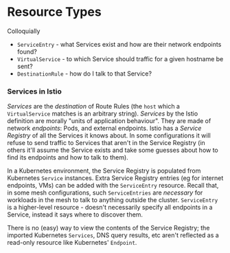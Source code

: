 # Resource Types
Colloquially
* `ServiceEntry` - what Services exist and how are their network endpoints found?
* `VirtualService` - to which Service should traffic for a given hostname be sent?
* `DestinationRule` - how do I talk to that Service?

### Services in Istio
_Services_ are the *destination* of Route Rules (the `host` which a `VirtualService` matches is an arbitrary string).
_Services_ by the Istio definition are morally "units of application behaviour".
They are made of network _endpoints_: Pods, and external endpoints.
Istio has a _Service Registry_ of all the Services it knows about.
In some configurations it will refuse to send traffic to Services that aren't in the Service Registry (in others it'll assume the Service exists and take some guesses about how to find its endpoints and how to talk to them).

In a Kubernetes environment, the Service Registry is populated from Kubernetes `Service` instances.
Extra Service Registry entries (eg for internet endpoints, VMs) can be added with the `ServiceEntry` resource.
Recall that, in some mesh configurations, such `ServiceEntries` are *necessary* for workloads in the mesh to talk to anything outside the cluster.
`ServiceEntry` is a higher-level resource - doesn't necessarily specify all endpoints in a Service, instead it says where to discover them.

There is no (easy) way to view the contents of the Service Registry; the imported Kubernetes `Services`, DNS query results, etc aren't reflected as a read-only resource like Kubernetes' `Endpoint`.
